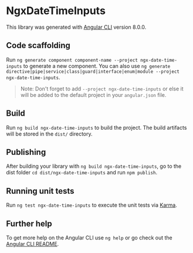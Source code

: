 # NgxDateTimeInputs

This library was generated with [Angular CLI](https://github.com/angular/angular-cli) version 8.0.0.

## Code scaffolding

Run `ng generate component component-name --project ngx-date-time-inputs` to generate a new component. You can also use `ng generate directive|pipe|service|class|guard|interface|enum|module --project ngx-date-time-inputs`.
> Note: Don't forget to add `--project ngx-date-time-inputs` or else it will be added to the default project in your `angular.json` file. 

## Build

Run `ng build ngx-date-time-inputs` to build the project. The build artifacts will be stored in the `dist/` directory.

## Publishing

After building your library with `ng build ngx-date-time-inputs`, go to the dist folder `cd dist/ngx-date-time-inputs` and run `npm publish`.

## Running unit tests

Run `ng test ngx-date-time-inputs` to execute the unit tests via [Karma](https://karma-runner.github.io).

## Further help

To get more help on the Angular CLI use `ng help` or go check out the [Angular CLI README](https://github.com/angular/angular-cli/blob/master/README.md).
